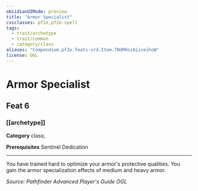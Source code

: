 ```yaml
---
obsidianUIMode: preview
title: "Armor Specialist"
cssclasses: pf2e,pf2e-spell
tags:
  - trait/archetype
  - trait/common
  - category/class
aliases: "Compendium.pf2e.feats-srd.Item.7NdMHszAiiveihoW"
license: OGL
---
```

# Armor Specialist
## Feat 6
### [[archetype]]

**Category** class; 



**Prerequisites** Sentinel Dedication
* * *
You have trained hard to optimize your armor's protective qualities. You gain the armor specialization effects of medium and heavy armor.

*Source: Pathfinder Advanced Player's Guide*
*OGL*